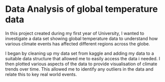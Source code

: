 # Data Analysis of global temperature data 
In this project created during my first year of University, I wanted to investigate a data set showing global temperature data to understand how various climate events has affected different regions across the globe.

I began by cleaning up my data set from kaggle and adding my data to a suitable data structure that allowed me to easily access the data i needed. I then plotted various aspects of the data to provide visualisation of climate trends over time. This allowed me to identify any outliers in the data and relate this to key real world events.
